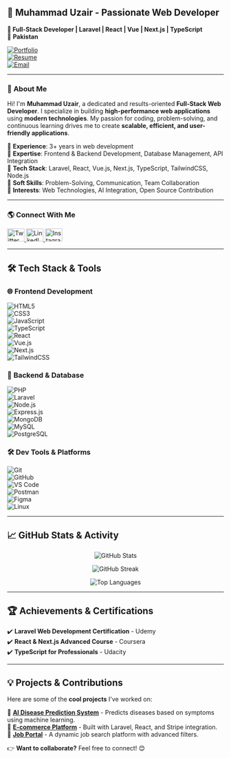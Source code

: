 ## 🌟 **Muhammad Uzair - Passionate Web Developer**  
**🚀 Full-Stack Developer | Laravel | React | Vue | Next.js | TypeScript**  
📍 **Pakistan**  

[![Portfolio](https://img.shields.io/badge/Portfolio-uzair--portfolio--site.netlify.app-blue?style=for-the-badge)](https://uzair-portfolio-site.netlify.app/)  
[![Resume](https://img.shields.io/badge/Resume-View-blue?style=for-the-badge)](https://drive.google.com/file/d/1DLNzvDeQ4iLAZ2k3eBVosI8zSupsY8FI/view?usp=sharing)  
[![Email](https://img.shields.io/badge/Email-uzairakhtar100%40gmail.com-red?style=for-the-badge)](mailto:uzairakhtar100@gmail.com)  

---

### 👋 **About Me**  
Hi! I'm **Muhammad Uzair**, a dedicated and results-oriented **Full-Stack Web Developer**. I specialize in building **high-performance web applications** using **modern technologies**. My passion for coding, problem-solving, and continuous learning drives me to create **scalable, efficient, and user-friendly applications**.  

🔹 **Experience**: 3+ years in web development  
🔹 **Expertise**: Frontend & Backend Development, Database Management, API Integration  
🔹 **Tech Stack**: Laravel, React, Vue.js, Next.js, TypeScript, TailwindCSS, Node.js  
🔹 **Soft Skills**: Problem-Solving, Communication, Team Collaboration  
🔹 **Interests**: Web Technologies, AI Integration, Open Source Contribution  

---

### 🌎 **Connect With Me**  
<a href="https://twitter.com/uzairch06667733" target="_blank">
  <img src="https://raw.githubusercontent.com/rahuldkjain/github-profile-readme-generator/master/src/images/icons/Social/twitter.svg" alt="Twitter" height="30" width="40" />
</a>
<a href="https://linkedin.com/in/muhammad-uzair-772538250" target="_blank">
  <img src="https://raw.githubusercontent.com/rahuldkjain/github-profile-readme-generator/master/src/images/icons/Social/linked-in-alt.svg" alt="LinkedIn" height="30" width="40" />
</a>
<a href="https://instagram.com/uzairakhtar100" target="_blank">
  <img src="https://raw.githubusercontent.com/rahuldkjain/github-profile-readme-generator/master/src/images/icons/Social/instagram.svg" alt="Instagram" height="30" width="40" />
</a>  

---

## 🛠 **Tech Stack & Tools**  

### 🌐 **Frontend Development**  
![HTML5](https://img.shields.io/badge/HTML5-E34F26?style=for-the-badge&logo=html5&logoColor=white)  
![CSS3](https://img.shields.io/badge/CSS3-1572B6?style=for-the-badge&logo=css3&logoColor=white)  
![JavaScript](https://img.shields.io/badge/JavaScript-F7DF1E?style=for-the-badge&logo=javascript&logoColor=black)  
![TypeScript](https://img.shields.io/badge/TypeScript-007ACC?style=for-the-badge&logo=typescript&logoColor=white)  
![React](https://img.shields.io/badge/React-20232A?style=for-the-badge&logo=react&logoColor=61DAFB)  
![Vue.js](https://img.shields.io/badge/Vue.js-4FC08D?style=for-the-badge&logo=vue.js&logoColor=white)  
![Next.js](https://img.shields.io/badge/Next.js-000000?style=for-the-badge&logo=next.js&logoColor=white)  
![TailwindCSS](https://img.shields.io/badge/TailwindCSS-38B2AC?style=for-the-badge&logo=tailwind-css&logoColor=white)  

### 🔧 **Backend & Database**  
![PHP](https://img.shields.io/badge/PHP-777BB4?style=for-the-badge&logo=php&logoColor=white)  
![Laravel](https://img.shields.io/badge/Laravel-FF2D20?style=for-the-badge&logo=laravel&logoColor=white)  
![Node.js](https://img.shields.io/badge/Node.js-43853D?style=for-the-badge&logo=node.js&logoColor=white)  
![Express.js](https://img.shields.io/badge/Express.js-000000?style=for-the-badge&logo=express&logoColor=white)  
![MongoDB](https://img.shields.io/badge/MongoDB-4EA94B?style=for-the-badge&logo=mongodb&logoColor=white)  
![MySQL](https://img.shields.io/badge/MySQL-005C84?style=for-the-badge&logo=mysql&logoColor=white)  
![PostgreSQL](https://img.shields.io/badge/PostgreSQL-316192?style=for-the-badge&logo=postgresql&logoColor=white)  

### 🛠️ **Dev Tools & Platforms**  
![Git](https://img.shields.io/badge/Git-F05032?style=for-the-badge&logo=git&logoColor=white)  
![GitHub](https://img.shields.io/badge/GitHub-181717?style=for-the-badge&logo=github&logoColor=white)  
![VS Code](https://img.shields.io/badge/VS%20Code-007ACC?style=for-the-badge&logo=visual-studio-code&logoColor=white)  
![Postman](https://img.shields.io/badge/Postman-FF6C37?style=for-the-badge&logo=postman&logoColor=white)  
![Figma](https://img.shields.io/badge/Figma-F24E1E?style=for-the-badge&logo=figma&logoColor=white)  
![Linux](https://img.shields.io/badge/Linux-FCC624?style=for-the-badge&logo=linux&logoColor=black)  

---

## 📈 **GitHub Stats & Activity**  

<p align="center">
  <img src="https://github-readme-stats.vercel.app/api?username=mruzairr&show_icons=true&theme=tokyonight" alt="GitHub Stats" />
</p>

<p align="center">
  <img src="https://github-readme-streak-stats.herokuapp.com/?user=mruzairr&theme=tokyonight" alt="GitHub Streak" />
</p>

<p align="center">
  <img src="https://github-readme-stats.vercel.app/api/top-langs/?username=mruzairr&layout=compact&theme=tokyonight" alt="Top Languages" />
</p>

---

## 🏆 **Achievements & Certifications**  
✔️ **Laravel Web Development Certification** - Udemy  
✔️ **React & Next.js Advanced Course** - Coursera  
✔️ **TypeScript for Professionals** - Udacity  

---

## 💡 **Projects & Contributions**  
Here are some of the **cool projects** I've worked on:  

🚀 **[AI Disease Prediction System](https://github.com/mruzairr/ai-disease-prediction)** - Predicts diseases based on symptoms using machine learning.  
🎯 **[E-commerce Platform](https://github.com/mruzairr/ecommerce-laravel-react)** - Built with Laravel, React, and Stripe integration.  
💼 **[Job Portal](https://github.com/mruzairr/job-portal-nextjs)** - A dynamic job search platform with advanced filters.  

👉 **Want to collaborate?** Feel free to connect! 😊  
